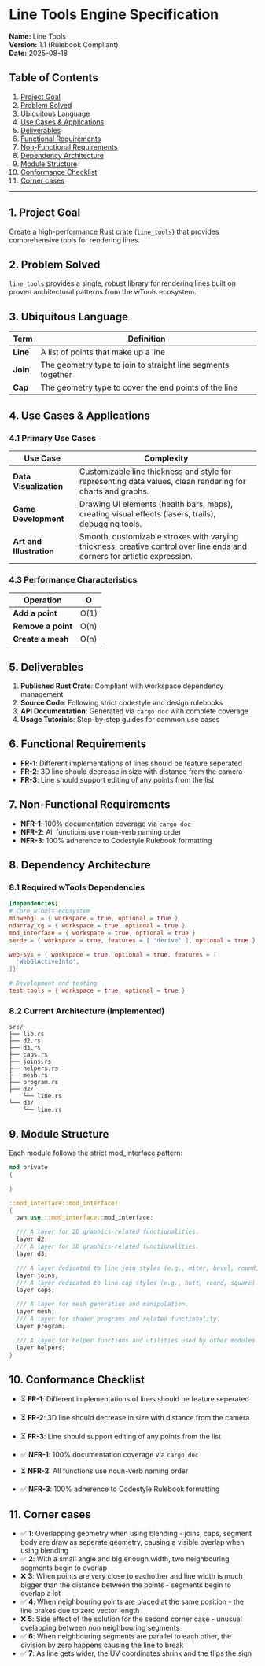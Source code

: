 # Line Tools Engine Specification

**Name:** Line Tools  
**Version:** 1.1 (Rulebook Compliant)  
**Date:** 2025-08-18

## Table of Contents

1. [Project Goal](#1-project-goal)
2. [Problem Solved](#2-problem-solved)
3. [Ubiquitous Language](#3-ubiquitous-language)
4. [Use Cases & Applications](#4-use-cases--applications)
5. [Deliverables](#5-deliverables)
6. [Functional Requirements](#6-functional-requirements)
7. [Non-Functional Requirements](#7-non-functional-requirements)
8. [Dependency Architecture](#8-dependency-architecture)
9. [Module Structure](#9-module-structure)  
10. [Conformance Checklist](#10-conformance-checklist)  
11. [Corner cases](#11-corner-cases)  

---

## 1. Project Goal

Create a high-performance Rust crate (`line_tools`) that provides comprehensive tools for rendering lines.

## 2. Problem Solved
`line_tools` provides a single, robust library for rendering lines built on proven architectural patterns from the wTools ecosystem.

## 3. Ubiquitous Language

| Term | Definition |
|------|------------|
| **Line** | A list of points that make up a line |
| **Join** | The geometry type to join to straight line segments together |
| **Cap** | The geometry type to cover the end points of the line |


## 4. Use Cases & Applications

### 4.1 Primary Use Cases

| Use Case | Complexity |
|----------|------------|
| **Data Visualization** | Customizable line thickness and style for representing data values, clean rendering for charts and graphs.|
| **Game Development**| Drawing UI elements (health bars, maps), creating visual effects (lasers, trails), debugging tools. |
| **Art and Illustration** | Smooth, customizable strokes with varying thickness, creative control over line ends and corners for artistic expression. |


### 4.3 Performance Characteristics

| Operation | O |
|-----------|-----------|
| **Add a point** | O(1) |
| **Remove a point** | O(n) | 
| **Create a mesh** | O(n) | 

## 5. Deliverables

1. **Published Rust Crate**: Compliant with workspace dependency management
2. **Source Code**: Following strict codestyle and design rulebooks  
3. **API Documentation**: Generated via `cargo doc` with complete coverage
4. **Usage Tutorials**: Step-by-step guides for common use cases

## 6. Functional Requirements

- **FR-1**: Different implementations of lines should be feature seperated
- **FR-2**: 3D line should decrease in size with distance from the camera
- **FR-3**: Line should support editing of any points from the list

## 7. Non-Functional Requirements
- **NFR-1**: 100% documentation coverage via `cargo doc`
- **NFR-2**: All functions use noun-verb naming order
- **NFR-3**: 100% adherence to Codestyle Rulebook formatting

## 8. Dependency Architecture

### 8.1 Required wTools Dependencies
```toml
[dependencies]
# Core wTools ecosystem
minwebgl = { workspace = true, optional = true }
ndarray_cg = { workspace = true, optional = true }
mod_interface = { workspace = true, optional = true }
serde = { workspace = true, features = [ "derive" ], optional = true }

web-sys = { workspace = true, optional = true, features = [
  'WebGlActiveInfo',
]}

# Development and testing
test_tools = { workspace = true, optional = true }
```

### 8.2 Current Architecture (Implemented)
```
src/
├── lib.rs  
├── d2.rs
├── d3.rs
├── caps.rs
├── joins.rs
├── helpers.rs
├── mesh.rs
├── program.rs
├── d2/
    └── line.rs
└── d3/
    └── line.rs     

```

## 9. Module Structure

Each module follows the strict mod_interface pattern:

```rust
mod private
{

}

::mod_interface::mod_interface!
{
  own use ::mod_interface::mod_interface;

  /// A layer for 2D graphics-related functionalities.
  layer d2;
  /// A layer for 3D graphics-related functionalities.
  layer d3;

  /// A layer dedicated to line join styles (e.g., miter, bevel, round).
  layer joins;
  /// A layer dedicated to line cap styles (e.g., butt, round, square).
  layer caps;

  /// A layer for mesh generation and manipulation.
  layer mesh;
  /// A layer for shader programs and related functionality.
  layer program;

  /// A layer for helper functions and utilities used by other modules.
  layer helpers;
}
```

## 10. Conformance Checklist

- ⏳ **FR-1**: Different implementations of lines should be feature seperated
- ⏳ **FR-2**: 3D line should decrease in size with distance from the camera
- ⏳ **FR-3**: Line should support editing of any points from the list

- ✅ **NFR-1**: 100% documentation coverage via `cargo doc`
- ⏳ **NFR-2**: All functions use noun-verb naming order
- ✅ **NFR-3**: 100% adherence to Codestyle Rulebook formatting

## 11. Corner cases
- ✅ **1**: Overlapping geometry when using blending - joins, caps, segment body are draw as seperate geometry, causing a visible overlap when using blending
- ✅ **2**: With a small angle and big enough width, two neighbouring segments begin to overlap
- ❌ **3**: When points are very close to eachother and line width is much bigger than the distance between the points - segments begin to overlap a lot
- ✅ **4**: When neighbouring points are placed at the same position - the line brakes due to zero vector length
- ❌ **5**: Side effect of the solution for the second corner case - unusual ovelapping between non neighbouring segments
- ✅ **6**: When neighbouring segments are parallel to each other, the division by zero happens causing the line to break
- ✅ **7**: As line gets wider, the UV coordinates shrink and the flips the sign